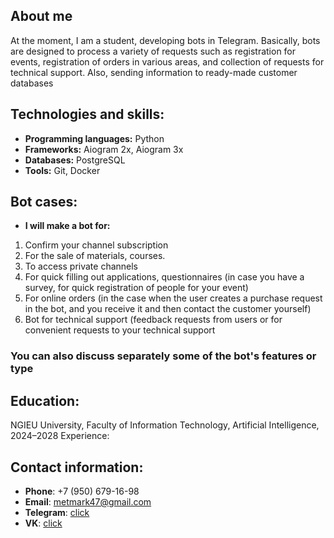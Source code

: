 ## **About me**

At the moment, I am a student, developing bots in Telegram. Basically, bots are designed to process a variety of requests such as registration for events, registration of orders in various areas, and collection of requests for technical support. Also, sending information to ready-made customer databases

## **Technologies and skills:**

- **Programming languages:** Python
- **Frameworks:** Aiogram 2x, Aiogram 3x
- **Databases:** PostgreSQL
- **Tools:** Git, Docker

## **Bot cases:**

- **I will make a bot for:**
1. Confirm your channel subscription
2. For the sale of materials, courses.
3. To access private channels
4. For quick filling out applications, questionnaires (in case you have a survey, for quick registration of people for your event)
5. For online orders (in the case when the user creates a purchase request in the bot, and you receive it and then contact the customer yourself)
6. Bot for technical support (feedback requests from users or for convenient requests to your technical support

### **You can also discuss separately some of the bot's features or type** ###

## **Education:**

NGIEU University, Faculty of Information Technology, Artificial Intelligence, 2024–2028
Experience:

## **Contact information:**

- **Phone**: +7 (950) 679-16-98
- **Email**: metmark47@gmail.com
- **Telegram**: [click](https://t.me/mark05255)
- **VK**: [click](https://vk.com/bbroken_gglass)





